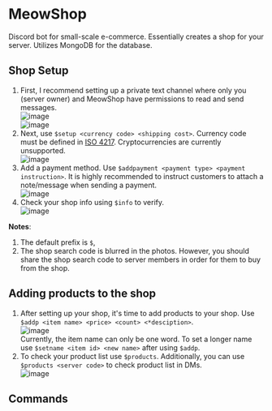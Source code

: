 # MeowShop
Discord bot for small-scale e-commerce. Essentially creates a shop for your server. Utilizes MongoDB for the database.

## Shop Setup
1. First, I recommend setting up a private text channel where only you (server owner) and MeowShop have permissions to read and send messages.  
![image](https://user-images.githubusercontent.com/85653267/129054069-7fd30cd7-b902-4dcf-9b7d-8de923920d55.png)  
![image](https://user-images.githubusercontent.com/85653267/129054121-54461656-332f-417c-9cd9-5abcff7b458f.png)  
2. Next, use `$setup <currency code> <shipping cost>`. Currency code must be defined in [ISO 4217](https://www.xe.com/iso4217.php). Cryptocurrencies are currently unsupported.  
![image](https://user-images.githubusercontent.com/85653267/129058434-3ef49aff-dcd1-49aa-bddb-8e9a576048ac.png)  
3. Add a payment method. Use `$addpayment <payment type> <payment instruction>`. It is highly recommended to instruct customers to attach a note/message when sending a payment.  
![image](https://user-images.githubusercontent.com/85653267/129059243-56ce30e7-59fc-46c2-88c5-d374bdf2b53a.png)  
4. Check your shop info using `$info` to verify.  
![image](https://user-images.githubusercontent.com/85653267/129059630-52fb77a7-a27b-4b95-b58b-7c0953fcbc66.png)  

**Notes**:
1. The default prefix is `$`,
2. The shop search code is blurred in the photos. However, you should share the shop search code to server members in order for them to buy from the shop.

## Adding products to the shop  
1. After setting up your shop, it's time to add products to your shop. Use `$addp <item name> <price> <count> <*desciption>`.  
![image](https://user-images.githubusercontent.com/85653267/129062463-b192efbc-6d02-464e-995b-45164b5d4451.png)  
Currently, the item name can only be one word. To set a longer name use `$setname <item id> <new name>` after using `$addp`.  
2. To check your product list use `$products`. Additionally, you can use `$products <server code>` to check product list in DMs.  
![image](https://user-images.githubusercontent.com/85653267/129063204-9ceb874b-b4cc-4a69-a426-29796c0da442.png)  


## Commands
